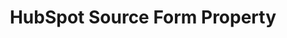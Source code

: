 ---
# -------------------------- #
#        CONTENT TYPE        #
# -------------------------- #

content-type: "api-form"
form-type: "source"
key: "source-form-properties-hubspot-object"


# -------------------------- #
#        OBJECT INFO         #
# -------------------------- #

title: "HubSpot Source Form Property"
api-type: "hubspot"
display-name: "HubSpot"

source-type: "saas"
docs-name: "hubspot"

description: ""
---